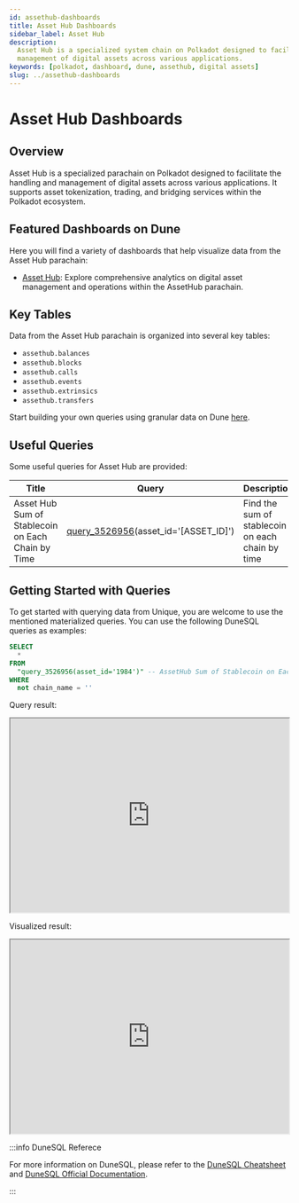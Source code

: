 ```yaml
---
id: assethub-dashboards
title: Asset Hub Dashboards
sidebar_label: Asset Hub
description:
  Asset Hub is a specialized system chain on Polkadot designed to facilitate the handling and
  management of digital assets across various applications.
keywords: [polkadot, dashboard, dune, assethub, digital assets]
slug: ../assethub-dashboards
---
```


# Asset Hub Dashboards

## Overview

Asset Hub is a specialized parachain on Polkadot designed to facilitate the handling and management
of digital assets across various applications. It supports asset tokenization, trading, and bridging
services within the Polkadot ecosystem.

## Featured Dashboards on Dune

Here you will find a variety of dashboards that help visualize data from the Asset Hub parachain:

- [Asset Hub](https://dune.com/substrate/assethub): Explore comprehensive analytics on digital asset
  management and operations within the AssetHub parachain.

## Key Tables

Data from the Asset Hub parachain is organized into several key tables:

- `assethub.balances`
- `assethub.blocks`
- `assethub.calls`
- `assethub.events`
- `assethub.extrinsics`
- `assethub.transfers`

Start building your own queries using granular data on Dune
[here](https://dune.com/queries?category=canonical&namespace=assethub).

## Useful Queries

Some useful queries for Asset Hub are provided:

| Title                                             | Query                                                                    | Description                                      |
| ------------------------------------------------- | ------------------------------------------------------------------------ | ------------------------------------------------ |
| Asset Hub Sum of Stablecoin on Each Chain by Time | [query_3526956](https://dune.com/queries/3526956)(asset_id='[ASSET_ID]') | Find the sum of stablecoin on each chain by time |

## Getting Started with Queries

To get started with querying data from Unique, you are welcome to use the mentioned materialized
queries. You can use the following DuneSQL queries as examples:

```sql title="Sum of USDC in Polkadot Parachains" showLineNumbers
SELECT
  *
FROM
  "query_3526956(asset_id='1984')" -- AssetHub Sum of Stablecoin on Each Chain by Time
WHERE
  not chain_name = ''
```

Query result:

<iframe src="https://dune.com/embeds/3527846/5933854" height="350" width="100%"></iframe>

Visualized result:

<iframe src="https://dune.com/embeds/3527846/6451568" height="350" width="100%"></iframe>

:::info DuneSQL Referece

For more information on DuneSQL, please refer to the [DuneSQL Cheatsheet](../dunesql-cheatsheet.md)
and
[DuneSQL Official Documentation](https://docs.dune.com/query-engine/Functions-and-operators/index).

:::
